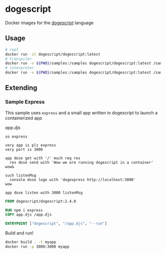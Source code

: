 # dogescript

Docker images for the [dogescript](http://dogescript.io/) language

## Usage

```bash
# repl
docker run -it dogescript/dogescript:latest
# transpiler
docker run -v ${PWD}/samples:/samples dogescript/dogescript:latest /samples/fizzbuzz.djs --beautify > fizzbuzz.js
# interpreter
docker run -v ${PWD}/samples:/samples dogescript/dogescript:latest /samples/fizzbuzz.djs --run
```

## Extending

### Sample Express

This sample uses `express` and a small app written in dogescript to launch a containerized app

_app.djs_
```dogescript
so express 

very app is plz express
very port is 3000

app dose get with '/' much req res
  res dose send with 'Wow we are running dogescript in a container'
wow&

such listenMsg
  console dose loge with 'dogexpress http://localhost:3000'
wow

app dose listen with 3000 listenMsg
```

```Dockerfile
FROM dogescript/dogescript:2.4.0

RUN npm i express
COPY app.djs /app.djs

ENTRYPOINT ["dogescript", "/app.djs", "--run"]
```

Build and run!
```bash
docker build . -t myapp
docker run -p 3000:3000 myapp
```
